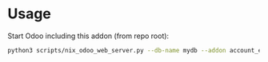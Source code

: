 # Usage

Start Odoo including this addon (from repo root):

```bash
python3 scripts/nix_odoo_web_server.py --db-name mydb --addon account_einvoice_generate
```
